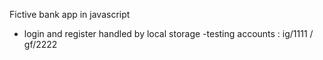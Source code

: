 Fictive bank app in javascript
- login and register handled by local storage
-testing accounts : ig/1111 / gf/2222
  
